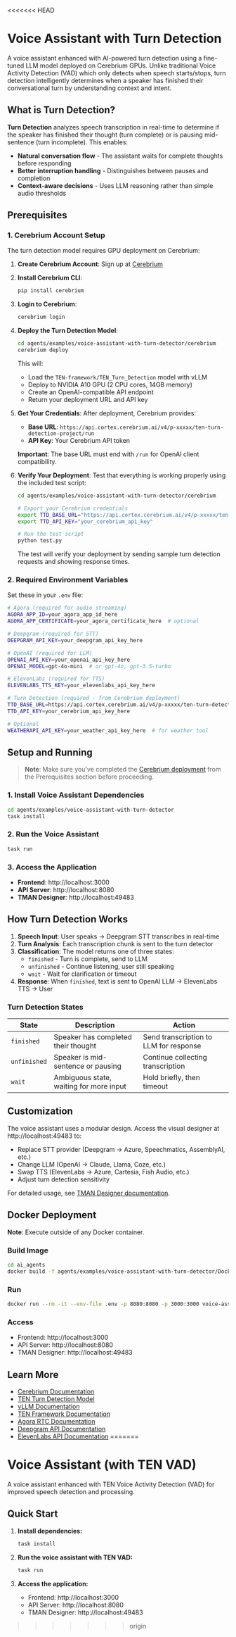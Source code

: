 <<<<<<< HEAD
# Voice Assistant with Turn Detection

A voice assistant enhanced with AI-powered turn detection using a fine-tuned LLM model deployed on Cerebrium GPUs. Unlike traditional Voice Activity Detection (VAD) which only detects when speech starts/stops, turn detection intelligently determines when a speaker has finished their conversational turn by understanding context and intent.

## What is Turn Detection?

**Turn Detection** analyzes speech transcription in real-time to determine if the speaker has finished their thought (turn complete) or is pausing mid-sentence (turn incomplete). This enables:

- **Natural conversation flow** - The assistant waits for complete thoughts before responding
- **Better interruption handling** - Distinguishes between pauses and completion
- **Context-aware decisions** - Uses LLM reasoning rather than simple audio thresholds

## Prerequisites

### 1. Cerebrium Account Setup

The turn detection model requires GPU deployment on Cerebrium:

1. **Create Cerebrium Account**: Sign up at [Cerebrium](https://www.cerebrium.ai/)
2. **Install Cerebrium CLI**:
   ```bash
   pip install cerebrium
   ```

3. **Login to Cerebrium**:
   ```bash
   cerebrium login
   ```

4. **Deploy the Turn Detection Model**:
   ```bash
   cd agents/examples/voice-assistant-with-turn-detector/cerebrium
   cerebrium deploy
   ```

   This will:
   - Load the `TEN-framework/TEN_Turn_Detection` model with vLLM
   - Deploy to NVIDIA A10 GPU (2 CPU cores, 14GB memory)
   - Create an OpenAI-compatible API endpoint
   - Return your deployment URL and API key

5. **Get Your Credentials**:
   After deployment, Cerebrium provides:
   - **Base URL**: `https://api.cortex.cerebrium.ai/v4/p-xxxxx/ten-turn-detection-project/run`
   - **API Key**: Your Cerebrium API token

   **Important**: The base URL must end with `/run` for OpenAI client compatibility.

6. **Verify Your Deployment**:
   Test that everything is working properly using the included test script:
   ```bash
   cd agents/examples/voice-assistant-with-turn-detector/cerebrium

   # Export your Cerebrium credentials
   export TTD_BASE_URL="https://api.cortex.cerebrium.ai/v4/p-xxxxx/ten-turn-detection-project/run"
   export TTD_API_KEY="your_cerebrium_api_key"

   # Run the test script
   python test.py
   ```

   The test will verify your deployment by sending sample turn detection requests and showing response times.

### 2. Required Environment Variables

Set these in your `.env` file:

```bash
# Agora (required for audio streaming)
AGORA_APP_ID=your_agora_app_id_here
AGORA_APP_CERTIFICATE=your_agora_certificate_here  # optional

# Deepgram (required for STT)
DEEPGRAM_API_KEY=your_deepgram_api_key_here

# OpenAI (required for LLM)
OPENAI_API_KEY=your_openai_api_key_here
OPENAI_MODEL=gpt-4o-mini  # or gpt-4o, gpt-3.5-turbo

# ElevenLabs (required for TTS)
ELEVENLABS_TTS_KEY=your_elevenlabs_api_key_here

# Turn Detection (required - from Cerebrium deployment)
TTD_BASE_URL=https://api.cortex.cerebrium.ai/v4/p-xxxxx/ten-turn-detection-project/run
TTD_API_KEY=your_cerebrium_api_key_here

# Optional
WEATHERAPI_API_KEY=your_weather_api_key_here  # for weather tool
```

## Setup and Running

> **Note**: Make sure you've completed the [Cerebrium deployment](#1-cerebrium-account-setup) from the Prerequisites section before proceeding.

### 1. Install Voice Assistant Dependencies

```bash
cd agents/examples/voice-assistant-with-turn-detector
task install
```

### 2. Run the Voice Assistant

```bash
task run
```

### 3. Access the Application

- **Frontend**: http://localhost:3000
- **API Server**: http://localhost:8080
- **TMAN Designer**: http://localhost:49483

## How Turn Detection Works

1. **Speech Input**: User speaks → Deepgram STT transcribes in real-time
2. **Turn Analysis**: Each transcription chunk is sent to the turn detector
3. **Classification**: The model returns one of three states:
   - `finished` - Turn is complete, send to LLM
   - `unfinished` - Continue listening, user still speaking
   - `wait` - Wait for clarification or timeout
4. **Response**: When `finished`, text is sent to OpenAI LLM → ElevenLabs TTS → User

### Turn Detection States

| State | Description | Action |
|-------|-------------|--------|
| `finished` | Speaker has completed their thought | Send transcription to LLM for response |
| `unfinished` | Speaker is mid-sentence or pausing | Continue collecting transcription |
| `wait` | Ambiguous state, waiting for more input | Hold briefly, then timeout |

## Customization

The voice assistant uses a modular design. Access the visual designer at http://localhost:49483 to:
- Replace STT provider (Deepgram → Azure, Speechmatics, AssemblyAI, etc.)
- Change LLM (OpenAI → Claude, Llama, Coze, etc.)
- Swap TTS (ElevenLabs → Azure, Cartesia, Fish Audio, etc.)
- Adjust turn detection sensitivity

For detailed usage, see [TMAN Designer documentation](https://theten.ai/docs/ten_agent/customize_agent/tman-designer).

## Docker Deployment

**Note**: Execute outside of any Docker container.

### Build Image

```bash
cd ai_agents
docker build -f agents/examples/voice-assistant-with-turn-detector/Dockerfile -t voice-assistant-turn-detector .
```

### Run

```bash
docker run --rm -it --env-file .env -p 8080:8080 -p 3000:3000 voice-assistant-turn-detector
```

### Access

- Frontend: http://localhost:3000
- API Server: http://localhost:8080
- TMAN Designer: http://localhost:49483

## Learn More

- [Cerebrium Documentation](https://docs.cerebrium.ai/)
- [TEN Turn Detection Model](https://huggingface.co/TEN-framework/TEN_Turn_Detection)
- [vLLM Documentation](https://docs.vllm.ai/)
- [TEN Framework Documentation](https://theten.ai/docs)
- [Agora RTC Documentation](https://docs.agora.io/en/voice-calling/overview/product-overview)
- [Deepgram API Documentation](https://developers.deepgram.com/)
- [ElevenLabs API Documentation](https://docs.elevenlabs.io/)
=======
# Voice Assistant (with TEN VAD)

A voice assistant enhanced with TEN Voice Activity Detection (VAD) for improved speech detection and processing.

## Quick Start

1. **Install dependencies:**
   ```bash
   task install
   ```

2. **Run the voice assistant with TEN VAD:**
   ```bash
   task run
   ```

3. **Access the application:**
   - Frontend: http://localhost:3000
   - API Server: http://localhost:8080
   - TMAN Designer: http://localhost:49483
>>>>>>> origin
